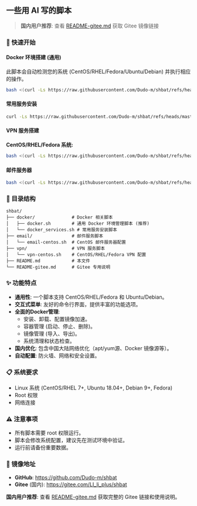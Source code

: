 ## 一些用 AI 写的脚本

> **国内用户推荐**: 查看 [README-gitee.md](README-gitee.md) 获取 Gitee 镜像链接

### 🚀 快速开始

#### Docker 环境搭建 (通用)

此脚本会自动检测您的系统 (CentOS/RHEL/Fedora/Ubuntu/Debian) 并执行相应的操作。

```bash
bash <(curl -Ls https://raw.githubusercontent.com/Dudo-m/shbat/refs/heads/master/docker/docker.sh)
```

#### 常用服务安装
```bash
curl -Ls https://raw.githubusercontent.com/Dudo-m/shbat/refs/heads/master/docker/docker_services.sh | bash
```

#### VPN 服务搭建

**CentOS/RHEL/Fedora 系统:**
```bash
bash <(curl -Ls https://raw.githubusercontent.com/Dudo-m/shbat/refs/heads/master/vpn/vpn-centos.sh)
```

#### 邮件服务器
```bash
bash <(curl -Ls https://raw.githubusercontent.com/Dudo-m/shbat/refs/heads/master/email/email-centos.sh)
```

### 📁 目录结构

```
shbat/
├── docker/              # Docker 相关脚本
│   ├── docker.sh        # 通用 Docker 环境管理脚本 (推荐)
│   └── docker_services.sh # 常用服务安装脚本
├── email/               # 邮件服务脚本
│   └── email-centos.sh  # CentOS 邮件服务器配置
├── vpn/                 # VPN 服务脚本
│   └── vpn-centos.sh    # CentOS/RHEL/Fedora VPN 配置
├── README.md            # 本文件
└── README-gitee.md      # Gitee 专用说明
```

### ✨ 功能特点

- **通用性**: 一个脚本支持 CentOS/RHEL/Fedora 和 Ubuntu/Debian。
- **交互式菜单**: 友好的命令行界面，提供丰富的功能选项。
- **全面的Docker管理**:
  - 安装、卸载、配置镜像加速。
  - 容器管理 (启动、停止、删除)。
  - 镜像管理 (导入、导出)。
  - 系统清理和状态检查。
- **国内优化**: 包含中国大陆网络优化（apt/yum源、Docker 镜像源等）。
- **自动配置**: 防火墙、网络和安全设置。

### 📋 系统要求

- Linux 系统 (CentOS/RHEL 7+, Ubuntu 18.04+, Debian 9+, Fedora)
- Root 权限
- 网络连接

### ⚠️ 注意事项

- 所有脚本需要 root 权限运行。
- 脚本会修改系统配置，建议先在测试环境中验证。
- 运行前请备份重要数据。

### 🔗 镜像地址

- **GitHub**: https://github.com/Dudo-m/shbat
- **Gitee** (国内): https://gitee.com/LI_li_plus/shbat

**国内用户推荐**: 查看 [README-gitee.md](README-gitee.md) 获取完整的 Gitee 链接和使用说明。